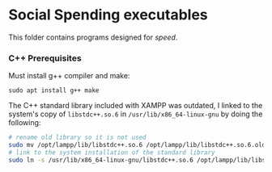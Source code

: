 # Social Spending executables

This folder contains programs designed for _speed_.

### C++ Prerequisites

Must install g++ compiler and make:

```
sudo apt install g++ make
```

The C++ standard library included with XAMPP was outdated, I linked to the system's copy of `libstdc++.so.6` in `/usr/lib/x86_64-linux-gnu` by doing the following:
```bash
# rename old library so it is not used
sudo mv /opt/lampp/lib/libstdc++.so.6 /opt/lampp/lib/libstdc++.so.6.old
# link to the system installation of the standard library
sudo ln -s /usr/lib/x86_64-linux-gnu/libstdc++.so.6 /opt/lampp/lib/libstdc++.so.6
```

